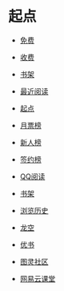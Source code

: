 # 起点


<div id = "首"></div>
<script src = "../js/首.js"></script>


* [免费](https://m.qidian.com/bookshelf/my?gid=14159146)
* [收费](https://m.qidian.com/bookshelf/my?gid=14159147)


* [书架](https://m.qidian.com/bookshelf/my)
* [最近阅读](https://m.qidian.com/bookshelf/history)
* [起点](https://m.qidian.com/)


* [月票榜](https://m.qidian.com/rank/yuepiao/)


* [新人榜](https://m.qidian.com/rank/newauthor/)
* [签约榜](https://m.qidian.com/rank/sign/)


* [QQ阅读](https://ubook.reader.qq.com/)
* [书架](https://ubook.reader.qq.com/book-shelf)
* [浏览历史](https://ubook.reader.qq.com/book-shelf/history)


* [龙空](https://www.lkong.com/)
* [优书](https://www.yousuu.com/)


* [图灵社区](https://m.ituring.com.cn/)
* [网易云课堂](https://m.study.163.com/search)


<div id = "cmfu_book"></div>
<script src = "../js/cmfu.js"></script>
